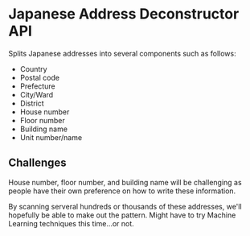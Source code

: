 # Japanese Address Deconstructor API

Splits Japanese addresses into several components such as follows:

- Country
- Postal code
- Prefecture
- City/Ward
- District
- House number
- Floor number
- Building name
- Unit number/name


## Challenges

House number, floor number, and building name will be challenging as people have
their own preference on how to write these information.

By scanning serveral hundreds or thousands of these addresses, we'll hopefully
be able to make out the pattern. Might have to try Machine Learning techniques
this time...or not.
